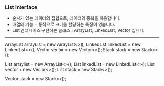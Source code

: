 ### List Interface

* 순서가 있는 데이터의 집합으로, 데이터의 중복을 허용합니다.
* 배열의 기능 + 동적으로 크기를 할당하는 특징이 있습니다.
* List 인터페이스 구현하는 클래스 : ArrayList, LinkedList, Vector 입니다.
---

ArrayList<T> arrayList = new ArrayList<>();
LinkedList<T> linkedList = new LinkedList<>();
Vector<T> vector = new Vector<>();
Stack<T> stack = new Stack<>();

List<T> arraylist = new ArrayList<>();
List<T> linkedList = new LinkedList<>();
List<T> vector = new Vector<>();
List<T> stack = new Stack<>();

Vector<T> stack = new Stack<>();
